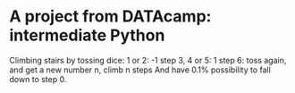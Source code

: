 # A project from DATAcamp: intermediate Python
Climbing stairs by tossing dice:
1 or 2: -1 step
3, 4 or 5: 1 step
6: toss again, and get a new number n, climb n steps
And have 0.1% possibility to fall down to step 0.